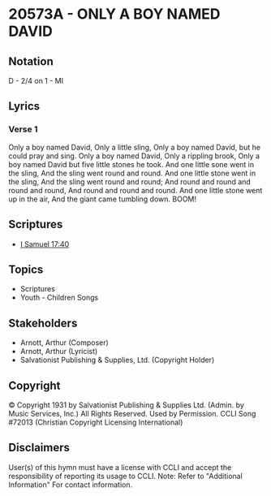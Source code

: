 # 20573A - ONLY A BOY NAMED DAVID

## Notation

D - 2/4 on 1 - MI

## Lyrics

### Verse 1

Only a boy named David, Only a little sling, Only a boy named David, but he could pray and sing. Only a boy named David, Only a rippling brook, Only a boy named David but five little stones he took. And one little sone went in the sling, And the sling went round and round. And one little stone went in the sling, And the sling went round and round; And round and round and round and round, And round and round and round. And one little stone went up in the air, And the giant came tumbling down. BOOM!


## Scriptures

- [I Samuel 17:40](https://www.biblegateway.com/passage/?search=I%20Samuel%2017%3A40)

## Topics

- Scriptures
- Youth - Children Songs

## Stakeholders

- Arnott, Arthur (Composer)
- Arnott, Arthur (Lyricist)
- Salvationist Publishing & Supplies, Ltd. (Copyright Holder)

## Copyright

© Copyright 1931 by Salvationist Publishing & Supplies Ltd. (Admin. by Music Services, Inc.) All Rights Reserved. Used by Permission. CCLI Song #72013
(Christian Copyright Licensing International)

## Disclaimers

User(s) of this hymn must have a license with CCLI and accept the responsibility of reporting its usage to CCLI.
Note: Refer to "Additional Information" For contact information.

